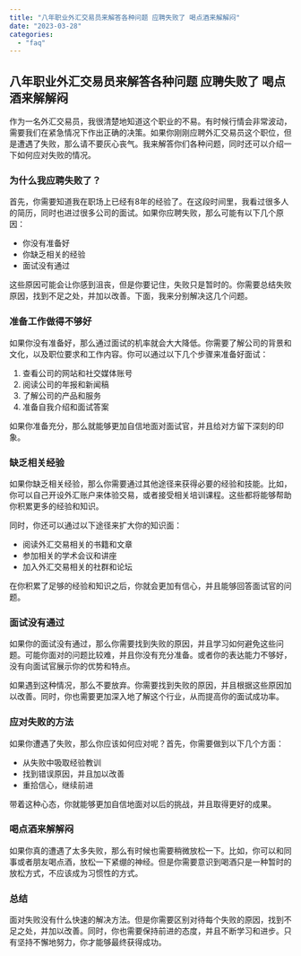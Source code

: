 ```yaml
---
title: "八年职业外汇交易员来解答各种问题 应聘失败了 喝点酒来解解闷"
date: "2023-03-28"
categories: 
  - "faq"
---
```


## 八年职业外汇交易员来解答各种问题 应聘失败了 喝点酒来解解闷

作为一名外汇交易员，我很清楚地知道这个职业的不易。有时候行情会非常波动，需要我们在紧急情况下作出正确的决策。如果你刚刚应聘外汇交易员这个职位，但是遭遇了失败，那么请不要灰心丧气。我来解答你们各种问题，同时还可以介绍一下如何应对失败的情况。

### 为什么我应聘失败了？

首先，你需要知道我在职场上已经有8年的经验了。在这段时间里，我看过很多人的简历，同时也进过很多公司的面试。如果你应聘失败，那么可能有以下几个原因：

- 你没有准备好
- 你缺乏相关的经验
- 面试没有通过

这些原因可能会让你感到沮丧，但是你要记住，失败只是暂时的。你需要总结失败原因，找到不足之处，并加以改善。下面，我来分别解决这几个问题。

### 准备工作做得不够好

如果你没有准备好，那么通过面试的机率就会大大降低。你需要了解公司的背景和文化，以及职位要求和工作内容。你可以通过以下几个步骤来准备好面试：

1. 查看公司的网站和社交媒体账号
2. 阅读公司的年报和新闻稿
3. 了解公司的产品和服务
4. 准备自我介绍和面试答案

如果你准备充分，那么就能够更加自信地面对面试官，并且给对方留下深刻的印象。

### 缺乏相关经验

如果你缺乏相关经验，那么你需要通过其他途径来获得必要的经验和技能。比如，你可以自己开设外汇账户来体验交易，或者接受相关培训课程。这些都将能够帮助你积累更多的经验和知识。

同时，你还可以通过以下途径来扩大你的知识面：

- 阅读外汇交易相关的书籍和文章
- 参加相关的学术会议和讲座
- 加入外汇交易相关的社群和论坛

在你积累了足够的经验和知识之后，你就会更加有信心，并且能够回答面试官的问题。

### 面试没有通过

如果你的面试没有通过，那么你需要找到失败的原因，并且学习如何避免这些问题。可能你面对的问题比较难，并且你没有充分准备。或者你的表达能力不够好，没有向面试官展示你的优势和特点。

如果遇到这种情况，那么不要放弃。你需要找到失败的原因，并且根据这些原因加以改善。同时，你也需要更加深入地了解这个行业，从而提高你的面试成功率。

### 应对失败的方法

如果你遭遇了失败，那么你应该如何应对呢？首先，你需要做到以下几个方面：

- 从失败中吸取经验教训
- 找到错误原因，并且加以改善
- 重拾信心，继续前进

带着这种心态，你就能够更加自信地面对以后的挑战，并且取得更好的成果。

### 喝点酒来解解闷

如果你真的遭遇了太多失败，那么有时候也需要稍微放松一下。比如，你可以和同事或者朋友喝点酒，放松一下紧绷的神经。但是你需要意识到喝酒只是一种暂时的放松方式，不应该成为习惯性的方式。

### 总结

面对失败没有什么快速的解决方法。但是你需要区别对待每个失败的原因，找到不足之处，并加以改善。同时，你也需要保持前进的态度，并且不断学习和进步。只有坚持不懈地努力，你才能够最终获得成功。
